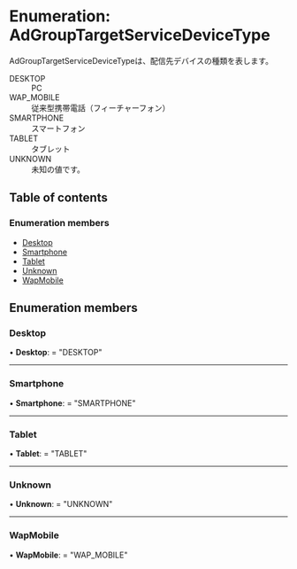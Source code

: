 # Enumeration: AdGroupTargetServiceDeviceType


<div lang=\"ja\"> AdGroupTargetServiceDeviceTypeは、配信先デバイスの種類を表します。 </div>  <dl class=term>   <dt class=\"term__item\">DESKTOP</dt>   <dd class=\"term__desc\"><span lang=\"ja\">PC</span></dd>   <dt class=\"term__item\">WAP_MOBILE</dt>   <dd class=\"term__desc\"><span lang=\"ja\">従来型携帯電話（フィーチャーフォン）</span></dd>   <dt class=\"term__item\">SMARTPHONE</dt>   <dd class=\"term__desc\"><span lang=\"ja\">スマートフォン</span></dd>   <dt class=\"term__item\">TABLET</dt>   <dd class=\"term__desc\"><span lang=\"ja\">タブレット</span></dd>   <dt class=\"term__item\">UNKNOWN</dt>   <dd class=\"term__desc\"><span lang=\"ja\">未知の値です。</span></dd> </dl>

## Table of contents

### Enumeration members

- [Desktop](adgrouptargetservicedevicetype.md#desktop)
- [Smartphone](adgrouptargetservicedevicetype.md#smartphone)
- [Tablet](adgrouptargetservicedevicetype.md#tablet)
- [Unknown](adgrouptargetservicedevicetype.md#unknown)
- [WapMobile](adgrouptargetservicedevicetype.md#wapmobile)

## Enumeration members

### Desktop

• **Desktop**: = "DESKTOP"

___

### Smartphone

• **Smartphone**: = "SMARTPHONE"

___

### Tablet

• **Tablet**: = "TABLET"

___

### Unknown

• **Unknown**: = "UNKNOWN"

___

### WapMobile

• **WapMobile**: = "WAP\_MOBILE"
